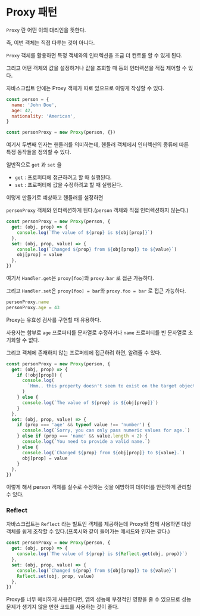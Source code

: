 # Proxy 패턴

`Proxy` 란 어떤 이의 대리인을 뜻한다.

즉, 이번 객체는 직접 다루는 것이 아니다.

`Proxy` 객체를 활용하면 특정 객체와의 인터렉션을 조금 더 컨트롤 할 수 있게 된다.

그리고 어떤 객체의 값을 설정하거나 값을 조회할 때 등의 인터렉션을 적접 제어할 수 있다.

자바스크립트 안에는 Proxy 객체가 따로 있으므로 이렇게 작성할 수 있다.

```jsx
const person = {
  name: 'John Doe',
  age: 42,
  nationality: 'American',
}

const personProxy = new Proxy(person, {})
```

여기서 두번째 인자는 핸들러를 의미하는데, 핸들러 객체에서 인터렉션의 종류에 따른 특정 동작들을 정의할 수 있다.

일반적으로 `get` 과 `set` 을

- `get` : 프로퍼티에 접근하려고 할 때 실행된다.
- `set` : 프로퍼티에 값을 수정하려고 할 때 실행된다.

이렇게 만들기로 예상하고 핸들러를 설정하면

`personProxy` 객체와 인터렉션하게 된다.(`person` 객체와 직접 인터렉션하지 않는다.)

```jsx
const personProxy = new Proxy(person, {
  get: (obj, prop) => {
    console.log(`The value of ${prop} is ${obj[prop]}`)
  },
  set: (obj, prop, value) => {
    console.log(`Changed ${prop} from ${obj[prop]} to ${value}`)
    obj[prop] = value
  },
})
```

여기서 `Handler.get`은 `proxy[foo]`와 `proxy.bar` 로 접근 가능하다.

그리고 `Handler.set`은 `proxy[foo] = bar`와 `proxy.foo = bar` 로 접근 가능하다.

```jsx
personProxy.name
personProxy.age = 43
```

Proxy는 유효성 검사를 구현할 때 유용하다.

사용자는 함부로 `age` 프로퍼티를 문자열로 수정하거나 `name` 프로퍼티를 빈 문자열로 초기화할 수 없다.

그리고 객체에 존재하지 않는 프로퍼티에 접근하려 하면, 알려줄 수 있다.

```jsx
const personProxy = new Proxy(person, {
  get: (obj, prop) => {
    if (!obj[prop]) {
      console.log(
        `Hmm.. this property doesn't seem to exist on the target object`
      )
    } else {
      console.log(`The value of ${prop} is ${obj[prop]}`)
    }
  },
  set: (obj, prop, value) => {
    if (prop === 'age' && typeof value !== 'number') {
      console.log(`Sorry, you can only pass numeric values for age.`)
    } else if (prop === 'name' && value.length < 2) {
      console.log(`You need to provide a valid name.`)
    } else {
      console.log(`Changed ${prop} from ${obj[prop]} to ${value}.`)
      obj[prop] = value
    }
  },
})
```

이렇게 해서 person 객체를 실수로 수정하는 것을 예방하여 데이터를 안전하게 관리할 수 있다.

### Reflect

자바스크립트는 `Reflect` 라는 빌트인 객체를 제공하는데 Proxy와 함께 사용하면 대상 객체를 쉽게 조작할 수 있다.(프록시와 같이 들어가는 메서드와 인자는 같다.)

```jsx
const personProxy = new Proxy(person, {
  get: (obj, prop) => {
    console.log(`The value of ${prop} is ${Reflect.get(obj, prop)}`)
  },
  set: (obj, prop, value) => {
    console.log(`Changed ${prop} from ${obj[prop]} to ${value}`)
    Reflect.set(obj, prop, value)
  },
})
```

Proxy를 너무 헤비하게 사용한다면, 앱의 성능에 부정적인 영향을 줄 수 있으므로 성능문제가 생기지 않을 만한 코드를 사용하는 것이 좋다.
